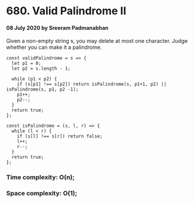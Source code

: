 # 680. Valid Palindrome II

#### 08 July 2020 by Sreeram Padmanabhan

Given a non-empty string s, you may delete at most one character. Judge whether you can make it a palindrome.

    const validPalindrome = s => {
      let p1 = 0;
      let p2 = s.length - 1;

      while (p1 < p2) {
        if (s[p1] !== s[p2]) return isPalindrome(s, p1+1, p2) || isPalindrome(s, p1, p2 -1);
        p1++;
        p2--;
      }
      return true;
    };

    const isPalindrome = (s, l, r) => {
      while (l < r) {
        if (s[l] !== s[r]) return false;
        l++;
        r--;
      }
      return true;
    };

### Time complexity: O(n);
### Space complexity: O(1);
